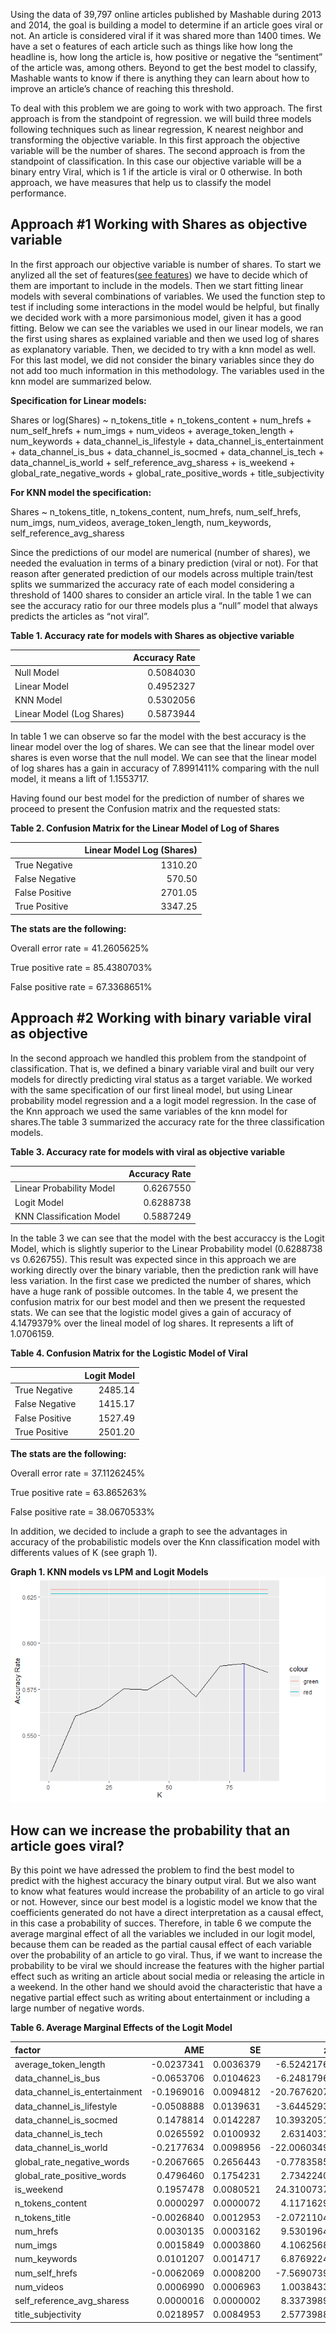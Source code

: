 Using the data of 39,797 online articles published by Mashable during
2013 and 2014, the goal is building a model to determine if an article
goes viral or not. An article is considered viral if it was shared more
than 1400 times. We have a set o features of each article such as things
like how long the headline is, how long the article is, how positive or
negative the “sentiment” of the article was, among others. Beyond to get
the best model to classify, Mashable wants to know if there is anything
they can learn about how to improve an article’s chance of reaching this
threshold.

To deal with this problem we are going to work with two approach. The
first approach is from the standpoint of regression. we will build three
models following techniques such as linear regression, K nearest
neighbor and transforming the objective variable. In this first approach
the objective variable will be the number of shares. The second approach
is from the standpoint of classification. In this case our objective
variable will be a binary entry Viral, which is 1 if the article is
viral or 0 otherwise. In both approach, we have measures that help us to
classify the model performance.

Approach \#1 Working with Shares as objective variable
------------------------------------------------------

In the first approach our objective variable is number of shares. To
start we anylized all the set of features([see
features](https://github.com/jgscott/ECO395M/blob/master/data/online_news_codes.txt))
we have to decide which of them are important to include in the models.
Then we start fitting linear models with several combinations of
variables. We used the function step to test if including some
interactions in the model would be helpful, but finally we decided work
with a more parsimonious model, given it has a good fitting. Below we
can see the variables we used in our linear models, we ran the first
using shares as explained variable and then we used log of shares as
explanatory variable. Then, we decided to try with a knn model as well.
For this last model, we did not consider the binary variables since they
do not add too much information in this methodology. The variables used
in the knn model are summarized below.

**Specification for Linear models:**

Shares or log(Shares) ~ n\_tokens\_title + n\_tokens\_content +
num\_hrefs + num\_self\_hrefs + num\_imgs + num\_videos +
average\_token\_length + num\_keywords + data\_channel\_is\_lifestyle +
data\_channel\_is\_entertainment + data\_channel\_is\_bus +
data\_channel\_is\_socmed + data\_channel\_is\_tech +
data\_channel\_is\_world + self\_reference\_avg\_sharess + is\_weekend +
global\_rate\_negative\_words + global\_rate\_positive\_words +
title\_subjectivity

**For KNN model the specification:**

Shares ~ n\_tokens\_title, n\_tokens\_content, num\_hrefs,
num\_self\_hrefs, num\_imgs, num\_videos, average\_token\_length,
num\_keywords, self\_reference\_avg\_sharess

Since the predictions of our model are numerical (number of shares), we
needed the evaluation in terms of a binary prediction (viral or not).
For that reason after generated prediction of our models across multiple
train/test splits we summarized the accuracy rate of each model
considering a threshold of 1400 shares to consider an article viral. In
the table 1 we can see the accuracy ratio for our three models plus a
“null” model that always predicts the articles as “not viral”.

**Table 1. Accuracy rate for models with Shares as objective variable**

<table>
<thead>
<tr class="header">
<th></th>
<th style="text-align: right;">Accuracy Rate</th>
</tr>
</thead>
<tbody>
<tr class="odd">
<td>Null Model</td>
<td style="text-align: right;">0.5084030</td>
</tr>
<tr class="even">
<td>Linear Model</td>
<td style="text-align: right;">0.4952327</td>
</tr>
<tr class="odd">
<td>KNN Model</td>
<td style="text-align: right;">0.5302056</td>
</tr>
<tr class="even">
<td>Linear Model (Log Shares)</td>
<td style="text-align: right;">0.5873944</td>
</tr>
</tbody>
</table>

In table 1 we can observe so far the model with the best accuracy is the
linear model over the log of shares. We can see that the linear model
over shares is even worse that the null model. We can see that the
linear model of log shares has a gain in accuracy of 7.8991411%
comparing with the null model, it means a lift of 1.1553717.

Having found our best model for the prediction of number of shares we
proceed to present the Confusion matrix and the requested stats:

**Table 2. Confusion Matrix for the Linear Model of Log of Shares**

<table>
<thead>
<tr class="header">
<th></th>
<th style="text-align: right;">Linear Model Log (Shares)</th>
</tr>
</thead>
<tbody>
<tr class="odd">
<td>True Negative</td>
<td style="text-align: right;">1310.20</td>
</tr>
<tr class="even">
<td>False Negative</td>
<td style="text-align: right;">570.50</td>
</tr>
<tr class="odd">
<td>False Positive</td>
<td style="text-align: right;">2701.05</td>
</tr>
<tr class="even">
<td>True Positive</td>
<td style="text-align: right;">3347.25</td>
</tr>
</tbody>
</table>

**The stats are the following:**

Overall error rate = 41.2605625%

True positive rate = 85.4380703%

False positive rate = 67.3368651%

Approach \#2 Working with binary variable viral as objective
------------------------------------------------------------

In the second approach we handled this problem from the standpoint of
classification. That is, we defined a binary variable viral and built
our very models for directly predicting viral status as a target
variable. We worked with the same specification of our first lineal
model, but using Linear probability model regression and a a logit model
regression. In the case of the Knn approach we used the same variables
of the knn model for shares.The table 3 summarized the accuracy rate for
the three classification models.

**Table 3. Accuracy rate for models with viral as objective variable**

<table>
<thead>
<tr class="header">
<th></th>
<th style="text-align: right;">Accuracy Rate</th>
</tr>
</thead>
<tbody>
<tr class="odd">
<td>Linear Probability Model</td>
<td style="text-align: right;">0.6267550</td>
</tr>
<tr class="even">
<td>Logit Model</td>
<td style="text-align: right;">0.6288738</td>
</tr>
<tr class="odd">
<td>KNN Classification Model</td>
<td style="text-align: right;">0.5887249</td>
</tr>
</tbody>
</table>

In the table 3 we can see that the model with the best accuraccy is the
Logit Model, which is slightly superior to the Linear Probability model
(0.6288738 vs 0.626755). This result was expected since in this approach
we are working directly over the binary variable, then the prediction
rank will have less variation. In the first case we predicted the number
of shares, which have a huge rank of possible outcomes. In the table 4,
we present the confusion matrix for our best model and then we present
the requested stats. We can see that the logistic model gives a gain of
accuracy of 4.1479379% over the lineal model of log shares. It
represents a lift of 1.0706159.

**Table 4. Confusion Matrix for the Logistic Model of Viral**

<table>
<thead>
<tr class="header">
<th></th>
<th style="text-align: right;">Logit Model</th>
</tr>
</thead>
<tbody>
<tr class="odd">
<td>True Negative</td>
<td style="text-align: right;">2485.14</td>
</tr>
<tr class="even">
<td>False Negative</td>
<td style="text-align: right;">1415.17</td>
</tr>
<tr class="odd">
<td>False Positive</td>
<td style="text-align: right;">1527.49</td>
</tr>
<tr class="even">
<td>True Positive</td>
<td style="text-align: right;">2501.20</td>
</tr>
</tbody>
</table>

**The stats are the following:**

Overall error rate = 37.1126245%

True positive rate = 63.865263%

False positive rate = 38.0670533%

In addition, we decided to include a graph to see the advantages in
accuracy of the probabilistic models over the Knn classification model
with differents values of K (see graph 1).

**Graph 1. KNN models vs LPM and Logit Models**
![](viral_files/figure-markdown_strict/unnamed-chunk-8-1.png)

How can we increase the probability that an article goes viral?
---------------------------------------------------------------

By this point we have adressed the problem to find the best model to
predict with the highest accuracy the binary output viral. But we also
want to know what features would increase the probability of an article
to go viral or not. However, since our best model is a logistic model we
know that the coefficients generated do not have a direct interpretation
as a causal effect, in this case a probability of succes. Therefore, in
table 6 we compute the average marginal effect of all the variables we
included in our logit model, because them can be readed as the partial
causal effect of each variable over the probability of an article to go
viral. Thus, if we want to increase the probability to be viral we
should increase the features with the higher partial effect such as
writing an article about social media or releasing the article in a
weekend. In the other hand we should avoid the characteristic that have
a negative partial effect such as writing about entertainment or
including a large number of negative words.

**Table 6. Average Marginal Effects of the Logit Model**

<table>
<thead>
<tr class="header">
<th style="text-align: left;">factor</th>
<th style="text-align: right;">AME</th>
<th style="text-align: right;">SE</th>
<th style="text-align: right;">z</th>
<th style="text-align: right;">p</th>
<th style="text-align: right;">lower</th>
<th style="text-align: right;">upper</th>
</tr>
</thead>
<tbody>
<tr class="odd">
<td style="text-align: left;">average_token_length</td>
<td style="text-align: right;">-0.0237341</td>
<td style="text-align: right;">0.0036379</td>
<td style="text-align: right;">-6.5242176</td>
<td style="text-align: right;">0.0000000</td>
<td style="text-align: right;">-0.0308642</td>
<td style="text-align: right;">-0.0166041</td>
</tr>
<tr class="even">
<td style="text-align: left;">data_channel_is_bus</td>
<td style="text-align: right;">-0.0653706</td>
<td style="text-align: right;">0.0104623</td>
<td style="text-align: right;">-6.2481796</td>
<td style="text-align: right;">0.0000000</td>
<td style="text-align: right;">-0.0858764</td>
<td style="text-align: right;">-0.0448648</td>
</tr>
<tr class="odd">
<td style="text-align: left;">data_channel_is_entertainment</td>
<td style="text-align: right;">-0.1969016</td>
<td style="text-align: right;">0.0094812</td>
<td style="text-align: right;">-20.7676207</td>
<td style="text-align: right;">0.0000000</td>
<td style="text-align: right;">-0.2154844</td>
<td style="text-align: right;">-0.1783188</td>
</tr>
<tr class="even">
<td style="text-align: left;">data_channel_is_lifestyle</td>
<td style="text-align: right;">-0.0508888</td>
<td style="text-align: right;">0.0139631</td>
<td style="text-align: right;">-3.6445293</td>
<td style="text-align: right;">0.0002679</td>
<td style="text-align: right;">-0.0782559</td>
<td style="text-align: right;">-0.0235217</td>
</tr>
<tr class="odd">
<td style="text-align: left;">data_channel_is_socmed</td>
<td style="text-align: right;">0.1478814</td>
<td style="text-align: right;">0.0142287</td>
<td style="text-align: right;">10.3932051</td>
<td style="text-align: right;">0.0000000</td>
<td style="text-align: right;">0.1199938</td>
<td style="text-align: right;">0.1757691</td>
</tr>
<tr class="even">
<td style="text-align: left;">data_channel_is_tech</td>
<td style="text-align: right;">0.0265592</td>
<td style="text-align: right;">0.0100932</td>
<td style="text-align: right;">2.6314031</td>
<td style="text-align: right;">0.0085033</td>
<td style="text-align: right;">0.0067769</td>
<td style="text-align: right;">0.0463414</td>
</tr>
<tr class="odd">
<td style="text-align: left;">data_channel_is_world</td>
<td style="text-align: right;">-0.2177634</td>
<td style="text-align: right;">0.0098956</td>
<td style="text-align: right;">-22.0060349</td>
<td style="text-align: right;">0.0000000</td>
<td style="text-align: right;">-0.2371584</td>
<td style="text-align: right;">-0.1983683</td>
</tr>
<tr class="even">
<td style="text-align: left;">global_rate_negative_words</td>
<td style="text-align: right;">-0.2067665</td>
<td style="text-align: right;">0.2656443</td>
<td style="text-align: right;">-0.7783585</td>
<td style="text-align: right;">0.4363577</td>
<td style="text-align: right;">-0.7274198</td>
<td style="text-align: right;">0.3138868</td>
</tr>
<tr class="odd">
<td style="text-align: left;">global_rate_positive_words</td>
<td style="text-align: right;">0.4796460</td>
<td style="text-align: right;">0.1754231</td>
<td style="text-align: right;">2.7342240</td>
<td style="text-align: right;">0.0062527</td>
<td style="text-align: right;">0.1358231</td>
<td style="text-align: right;">0.8234689</td>
</tr>
<tr class="even">
<td style="text-align: left;">is_weekend</td>
<td style="text-align: right;">0.1957478</td>
<td style="text-align: right;">0.0080521</td>
<td style="text-align: right;">24.3100737</td>
<td style="text-align: right;">0.0000000</td>
<td style="text-align: right;">0.1799659</td>
<td style="text-align: right;">0.2115296</td>
</tr>
<tr class="odd">
<td style="text-align: left;">n_tokens_content</td>
<td style="text-align: right;">0.0000297</td>
<td style="text-align: right;">0.0000072</td>
<td style="text-align: right;">4.1171629</td>
<td style="text-align: right;">0.0000384</td>
<td style="text-align: right;">0.0000156</td>
<td style="text-align: right;">0.0000439</td>
</tr>
<tr class="even">
<td style="text-align: left;">n_tokens_title</td>
<td style="text-align: right;">-0.0026840</td>
<td style="text-align: right;">0.0012953</td>
<td style="text-align: right;">-2.0721104</td>
<td style="text-align: right;">0.0382552</td>
<td style="text-align: right;">-0.0052227</td>
<td style="text-align: right;">-0.0001453</td>
</tr>
<tr class="odd">
<td style="text-align: left;">num_hrefs</td>
<td style="text-align: right;">0.0030135</td>
<td style="text-align: right;">0.0003162</td>
<td style="text-align: right;">9.5301964</td>
<td style="text-align: right;">0.0000000</td>
<td style="text-align: right;">0.0023938</td>
<td style="text-align: right;">0.0036333</td>
</tr>
<tr class="even">
<td style="text-align: left;">num_imgs</td>
<td style="text-align: right;">0.0015849</td>
<td style="text-align: right;">0.0003860</td>
<td style="text-align: right;">4.1062568</td>
<td style="text-align: right;">0.0000402</td>
<td style="text-align: right;">0.0008284</td>
<td style="text-align: right;">0.0023414</td>
</tr>
<tr class="odd">
<td style="text-align: left;">num_keywords</td>
<td style="text-align: right;">0.0101207</td>
<td style="text-align: right;">0.0014717</td>
<td style="text-align: right;">6.8769224</td>
<td style="text-align: right;">0.0000000</td>
<td style="text-align: right;">0.0072362</td>
<td style="text-align: right;">0.0130052</td>
</tr>
<tr class="even">
<td style="text-align: left;">num_self_hrefs</td>
<td style="text-align: right;">-0.0062069</td>
<td style="text-align: right;">0.0008200</td>
<td style="text-align: right;">-7.5690739</td>
<td style="text-align: right;">0.0000000</td>
<td style="text-align: right;">-0.0078141</td>
<td style="text-align: right;">-0.0045997</td>
</tr>
<tr class="odd">
<td style="text-align: left;">num_videos</td>
<td style="text-align: right;">0.0006990</td>
<td style="text-align: right;">0.0006963</td>
<td style="text-align: right;">1.0038433</td>
<td style="text-align: right;">0.3154542</td>
<td style="text-align: right;">-0.0006657</td>
<td style="text-align: right;">0.0020637</td>
</tr>
<tr class="even">
<td style="text-align: left;">self_reference_avg_sharess</td>
<td style="text-align: right;">0.0000016</td>
<td style="text-align: right;">0.0000002</td>
<td style="text-align: right;">8.3373989</td>
<td style="text-align: right;">0.0000000</td>
<td style="text-align: right;">0.0000012</td>
<td style="text-align: right;">0.0000020</td>
</tr>
<tr class="odd">
<td style="text-align: left;">title_subjectivity</td>
<td style="text-align: right;">0.0218957</td>
<td style="text-align: right;">0.0084953</td>
<td style="text-align: right;">2.5773988</td>
<td style="text-align: right;">0.0099547</td>
<td style="text-align: right;">0.0052453</td>
<td style="text-align: right;">0.0385461</td>
</tr>
</tbody>
</table>
